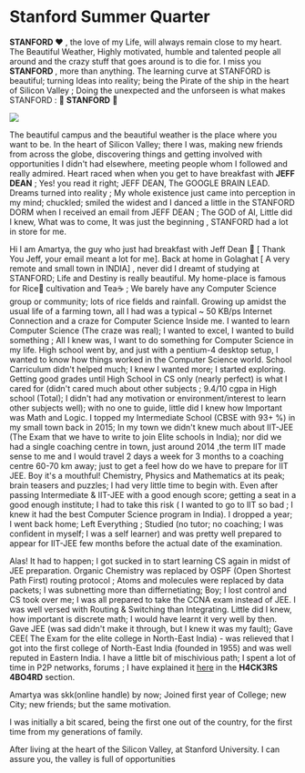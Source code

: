 # Stanford Summer Quarter

<b>STANFORD </b> ❤ , the love of my Life, will always remain close to my heart. The Beautiful Weather, Highly motivated, humble and talented people all around and the crazy stuff that goes around is to die for. I miss you <b>STANFORD </b>, more than anything. The learning curve at STANFORD is beautiful; turning Ideas into reality; being the Pirate of the ship in the heart of Silicon Valley ; Doing the unexpected and the unforseen is what makes STANFORD : 🔴 <b>STANFORD</b> 🔴

<img src="https://github.com/SKKSaikia/StanfordSS/blob/master/img/1280px-Stanford_Oval_May_2011_panorama.jpg">

The beautiful campus and the beautiful weather is the place where you want to be. In the heart of Silicon Valley; there I was, making new friends from across the globe, discovering things and getting involved with opportunities I didn't had elsewhere, meeting people whom I followed and really admired. Heart raced when when you get to have breakfast with <b>JEFF DEAN</b> ; Yes! you read it right; JEFF DEAN, The GOOGLE BRAIN LEAD. Dreams turned into reality ; My whole existence just came into perception in my mind; chuckled; smiled the widest and I danced a little in the STANFORD DORM when I received an email from JEFF DEAN ; The GOD of AI, Little did I knew, What was to come, It was just the beginning , STANFORD had a lot in store for me.

Hi I am Amartya, the guy who just had breakfast with Jeff Dean 💌 [ Thank You Jeff, your email meant a lot for me]. Back at home in Golaghat [ A very remote and small town in INDIA] , never did I dreamt of studying at STANFORD; Life and Destiny is really beautiful. My home-place is famous for Rice🌾 cultivation and Tea☕ ; We barely have any Computer Science group or community; lots of rice fields and rainfall. Growing up amidst the usual life of a farming town, all I had was a typical ~ 50 KB/ps Internet Connection and a craze for Computer Science Inside me. I wanted to learn Computer Science (The craze was real); I wanted to excel, I wanted to build something ; All I knew was, I want to do something for Computer Science in my life. High school went by, and just with a pentium-4 desktop setup, I wanted to know how things worked in the Computer Science world. School Carriculum didn't helped much; I knew I wanted more; I started exploring. Getting good grades until High School in CS only (nearly perfect) is what I cared for (didn't cared much about other subjects ; 9.4/10 cgpa in High school (Total); I didn't had any motivation or environment/interest to learn other subjects well); with no one to guide, little did I knew how Important was Math and Logic. I topped my Intermediate School (CBSE with 93+ %) in my small town back in 2015; In my town we didn't knew much about IIT-JEE (The Exam that we have to write to join Elite schools in India); nor did we had a single coaching centre in town, just around 2014 ,the term IIT made sense to me and I would travel 2 days a week for 3 months to a coaching centre 60-70 km away; just to get a feel how do we have to prepare for IIT JEE. Boy it's a mouthful! Chemistry, Physics and Mathematics at its peak; brain teasers and puzzles; I had very little time to begin with. Even after passing Intermediate & IIT-JEE with a good enough score; getting a seat in a good enough institute; I had to take this risk ( I wanted to go to IIT so bad ; I knew it had the best Computer Science program in India). I dropped a year; I went back home; Left Everything ; Studied (no tutor; no coaching; I was confident in myself; I was a self learner) and was pretty well prepared to appear for IIT-JEE few months before the actual date of the examination.

Alas! It had to happen; I got sucked in to start learning CS again in midst of JEE preparation. Organic Chemistry was replaced by OSPF (Open Shortest Path First) routing protocol ; Atoms and molecules were replaced by data packets; I was subnetting more than differnetiating; Boy; I lost control and CS took over me; I was all prepared to take the CCNA exam instead of JEE. I was well versed with Routing & Switching than Integrating. Little did I knew, how important is discrete math; I would have learnt it very well by then. Gave JEE (was sad didn't make it through, but I knew it was my fault); Gave CEE( The Exam for the elite college in North-East India) - was relieved that I got into the first college of North-East India (founded in 1955) and was well reputed in Eastern India. I have a little bit of mischivious path; I spent a lot of time in P2P networks, forums ; I have explained it [here](https://github.com/SKKSaikia/DarkK) in the <b>H4CK3RS 4BO4RD</b> section.

Amartya was skk(online handle) by now; Joined first year of College; new City; new friends; but the same motivation.


I was initially a bit scared, being the first one out of the country, for the first time from my generations of family.

After living at the heart of the Silicon Valley, at Stanford University. I can assure you, the valley is full of opportunities 
